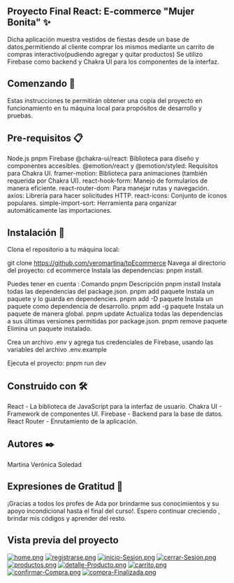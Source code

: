 Proyecto Final React: E-commerce "Mujer Bonita" ✨
------------------------------------------------------------
Dicha aplicación muestra vestidos de fiestas desde un base de datos,permitiendo al cliente comprar los mismos mediante un carrito de compras interactivo(pudiendo agregar y quitar productos) Se utilizo Firebase como backend y Chakra UI para los componentes de la interfaz.

Comenzando 🚀
-----------------------------------------------------------------------
Estas instrucciones te permitirán obtener una copia del proyecto en funcionamiento en tu máquina local para propósitos de desarrollo y pruebas.

Pre-requisitos 📋
---------------------------------------------------------------------------
Node.js
pnpm
Firebase
@chakra-ui/react: Biblioteca para diseño y componentes accesibles.
@emotion/react y @emotion/styled: Requisitos para Chakra UI.
framer-motion: Biblioteca para animaciones (también requerida por Chakra UI).
react-hook-form: Manejo de formularios de manera eficiente.
react-router-dom: Para manejar rutas y navegación.
axios: Librería para hacer solicitudes HTTP.
react-icons: Conjunto de iconos populares.
simple-import-sort: Herramienta para organizar automáticamente las importaciones.

Instalación 🔧
-----------------------------------------------------------------------
Clona el repositorio a tu máquina local:

git clone https://github.com/veromartina/tpEcommerce
Navega al directorio del proyecto: cd ecommerce
Instala las dependencias: pnpm install.

Puedes tener en cuenta : 
Comando pnpm	Descripción
pnpm install	Instala todas las dependencias del package.json.
pnpm add paquete	Instala un paquete y lo guarda en dependencies.
pnpm add -D paquete	Instala un paquete como dependencia de desarrollo.
pnpm add -g paquete	Instala un paquete de manera global.
pnpm update	Actualiza todas las dependencias a sus últimas versiones permitidas por package.json.
pnpm remove paquete	Elimina un paquete instalado.

Crea un archivo .env y agrega tus credenciales de Firebase, usando las variables del archivo .env.example

Ejecuta el proyecto: pnpm run dev

Construido con 🛠️
-----------------------------------------------------------------------------
React - La biblioteca de JavaScript para la interfaz de usuario.
Chakra UI - Framework de componentes UI.
Firebase - Backend para la base de datos.
React Router - Enrutamiento de la aplicación.

Autores ✒️
----------------------------------------------------------------------------
Martina Verónica Soledad

Expresiones de Gratitud 🎁
----------------------------------------------------------------------------
¡Gracias a todos los profes de Ada por brindarme sus conocimientos y su apoyo incondicional hasta el final del curso!. 
Espero continuar creciendo , brindar mis códigos y aprender del resto.

Vista previa del proyecto
----------------------------------------------------------------------------

[![home.png](https://i.postimg.cc/GmZW4x05/home.png)](https://postimg.cc/Js56gJzN)
[![registrarse.png](https://i.postimg.cc/15YhQZvP/registrarse.png)](https://postimg.cc/dLdS2gMS)
[![inicio-Sesion.png](https://i.postimg.cc/RFQx56Db/inicio-Sesion.png)](https://postimg.cc/XGJz9J3w)
[![cerrar-Sesion.png](https://i.postimg.cc/7P9rKz75/cerrar-Sesion.png)](https://postimg.cc/Z0WQRCwm)
[![productos.png](https://i.postimg.cc/XYmbw05x/productos.png)](https://postimg.cc/K1Pw2wJg)
[![detalle-Producto.png](https://i.postimg.cc/nrpZCYmJ/detalle-Producto.png)](https://postimg.cc/ZB7XQNj7)
[![carrito.png](https://i.postimg.cc/gkMd2hkC/carrito.png)](https://postimg.cc/hf7NCfms)
[![confirmar-Compra.png](https://i.postimg.cc/J75MSvw4/confirmar-Compra.png)](https://postimg.cc/BtbrKhQd)
[![compra-Finalizada.png](https://i.postimg.cc/4NXNdZv9/compra-Finalizada.png)](https://postimg.cc/14YZCkjm)
